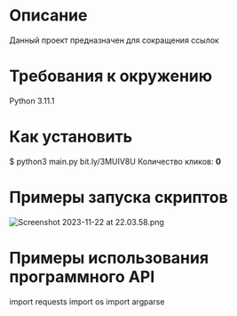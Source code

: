 Описание
=

Данный проект предназначен для сокращения ссылок

Требования к окружению
=
Python 3.11.1 

Как установить
=
$ python3 main.py bit.ly/3MUIV8U
Количество кликов: **0**


Примеры запуска скриптов
=

![Screenshot 2023-11-22 at 22.03.58.png](..%2F..%2Fvar%2Ffolders%2F1r%2F7m0qvtrj1kn5bj35qqqr5s980000gn%2FT%2FTemporaryItems%2FNSIRD_screencaptureui_nndINm%2FScreenshot%202023-11-22%20at%2022.03.58.png)

Примеры использования программного API
=

import requests
import os
import argparse


